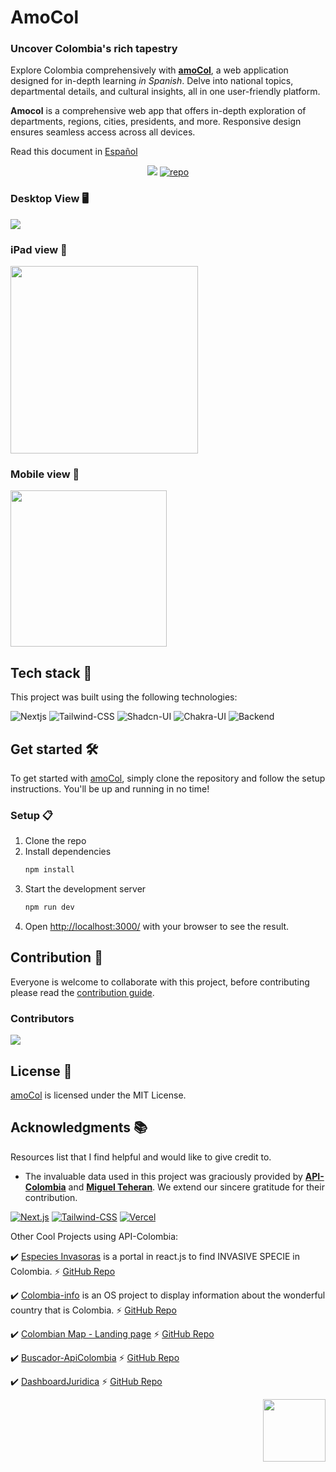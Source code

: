 <div id="top"></div>

# AmoCol

### Uncover Colombia's rich tapestry

Explore Colombia comprehensively with [**amoCol**](https://colombia.jpdiaz.dev), a web application designed for in-depth learning _in Spanish_. Delve into national topics, departmental details, and cultural insights, all in one user-friendly platform.

**Amocol** is a comprehensive web app that offers in-depth exploration of departments, regions, cities, presidents, and more. Responsive design ensures seamless access across all devices.

Read this document in [Español](/readme_es.md)

<div align="center">

[![](https://img.shields.io/badge/View%20Demo-000?style=for-the-badge&logo=Google-Chrome&logoColor=white)](https://colombia.jpdiaz.dev/)
[![repo](https://img.shields.io/badge/View%20Code-000?style=for-the-badge&logo=GitHub&logoColor=white)](https://stackblitz.com/github.com/JuanPabloDiaz/amocol)

</div>

### Desktop View 🖥️

<a href="https://colombia.jpdiaz.dev">
<img src="./src/assets/images/desktop.png" width="" />
</a>

### iPad view 📱

<a href="https://colombia.jpdiaz.dev">
<img src="./src/assets/images/ipad.png" width="300" />
</a>

### Mobile view 📱

<a href="https://colombia.jpdiaz.dev">
<img src="./src/assets/images/phone.png" width="250" />
</a>

## Tech stack 🥞

This project was built using the following technologies:

![Nextjs](https://img.shields.io/badge/Next.js-000?style=for-the-badge&logo=Next.js&logoColor=white)
![Tailwind-CSS](https://img.shields.io/badge/Tailwind%20CSS-06B6D4.svg?style=for-the-badge&logo=Tailwind-CSS&logoColor=white)
![Shadcn-UI](https://img.shields.io/badge/shadcn/ui-000000.svg?style=for-the-badge&logo=shadcn/ui&logoColor=white)
![Chakra-UI](https://img.shields.io/badge/Chakra%20UI-319795?style=for-the-badge&logo=Chakra-UI&logoColor=white)
![Backend](https://img.shields.io/badge/api-colombia-339933?style=for-the-badge&logoColor=white)

## Get started 🛠️

To get started with [amoCol](https://colombia.jpdiaz.dev), simply clone the repository and follow the setup instructions. You'll be up and running in no time!

### Setup 📋

1. Clone the repo
2. Install dependencies
   ```sh
   npm install
   ```
3. Start the development server
   ```sh
   npm run dev
   ```
4. Open [http://localhost:3000/](http://localhost:3000/) with your browser to see the result.

## Contribution 🤝

Everyone is welcome to collaborate with this project, before contributing please read the [contribution guide](CONTRIBUTING.md).

### Contributors

<a href="https://github.com/JuanPabloDiaz/amoCol/graphs/contributors"><img src="https://contrib.rocks/image?repo=JuanPabloDiaz/amoCol" /></a>

## License 📜

[amoCol](https://colombia.jpdiaz.dev) is licensed under the MIT License.

## Acknowledgments 📚

Resources list that I find helpful and would like to give credit to.

- The invaluable data used in this project was graciously provided by [**API-Colombia**](https://api-colombia.com/) and [**Miguel Teheran**](https://mteheran.dev/). We extend our sincere gratitude for their contribution.

[![Next.js](https://img.shields.io/badge/Next.js-000?style=for-the-badge&logo=Next.js&logoColor=white)](https://nextjs.org/)
[![Tailwind-CSS](https://img.shields.io/badge/Tailwind%20CSS-06B6D4.svg?style=for-the-badge&logo=Tailwind-CSS&logoColor=white)](https://tailwindcss.com/)
[![Vercel](https://img.shields.io/badge/Vercel-000?style=for-the-badge&logo=Vercel&logoColor=white)](https://vercel.com/)

Other Cool Projects using API-Colombia:

✔️ [Especies Invasoras](https://especiesinvasoras.api-colombia.com/) is a portal in react.js to find INVASIVE SPECIE in Colombia. ⚡️ [GitHub Repo](https://github.com/Mteheran/invasivespecie-colombia)

✔️ [Colombia-info](https://colombia-info.vercel.app) is an OS project to display information about the wonderful country that is Colombia. ⚡️ [GitHub Repo](https://github.com/DavidCast27/colombia-info)

✔️ [Colombian Map - Landing page](https://colombia-rosy.vercel.app/) ⚡️ [GitHub Repo](https://github.com/Orloxx23/7-Landings/tree/main/DIA3)

✔️ [Buscador-ApiColombia]()
⚡️ [GitHub Repo](https://github.com/Rinaplata/Buscador-ApiColombia)

✔️ [DashboardJuridica](https://dashboard-juridica.vercel.app/)
⚡️ [GitHub Repo](https://github.com/RodrigoA15/DashboardJuridica?tab=coc-ov-file)

<p align="right"><a href="#top"><img src="https://raw.githubusercontent.com/JuanPabloDiaz/devKit/main/backtotop.jpg" width="100"></a></p>

